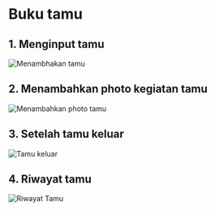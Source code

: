# Buku tamu

## 1. Menginput tamu

![Menambhakan tamu](/docs/bukutamucreate.png)

## 2. Menambahkan photo kegiatan tamu

![Menambahkan photo tamu](/docs/bukutamuaddphoto.png)

## 3. Setelah tamu keluar

![Tamu keluar](/docs/bukutamu.png)

## 4. Riwayat tamu

![Riwayat Tamu](/docs/bukutamu.png)
